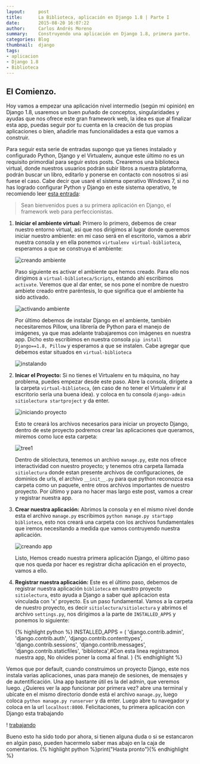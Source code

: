 ```yaml
---
layout:     post
title:      La Biblioteca, aplicación en Django 1.8 | Parte I
date:       2015-08-20 16:07:22
author:     Carlos Andrés Moreno
summary:    Construyendo una aplicación en Django 1.8, primera parte.
categories: Blog
thumbnail:  django
tags:
- aplicacion
- Django 1.8
- Biblioteca
---
```

## El Comienzo.

Hoy vamos a empezar una aplicación nivel intermedio (según mi opinión) en Django 1.8, usaremos un buen puñado de conceptos, singularidades y ayudas que nos ofrece este gran framework web, la idea es que al finalizar esta app, puedas seguir por tu cuenta en la creación de tus propias aplicaciones o bien, añadirle mas funcionalidades a esta que vamos a construir.

Para seguir esta serie de entradas supongo que ya tienes instalado y configurado Python, Django y el Virtualenv, aunque este último no es un requisito primordial para seguir estos posts. Crearemos una biblioteca virtual, donde nuestros usuarios podrán subir libros a nuestra plataforma, podrán buscar un libro, editarlo y ponerse en contacto con nosotros si asi fuese el caso. Cabe decir que usaré el sistema operativo Windows 7, si no has logrado configurar Python y Django en este sistema operativo, te recomiendo leer [esta entrada][1]:

> Sean bienvenidos pues a su primera aplicación en Django, el framework web para perfeccionistas. 

1. **Iniciar el ambiente virtual:** Primero lo primero, debemos de crear nuestro entorno virtual, asi que nos dirigimos al lugar donde queremos iniciar nuestro ambiente: en mi caso será en el escritorio, vamos a abrir nuestra consola y en ella ponemos `virtualenv virtual-biblioteca`, esperamos a que se construya el ambiente:

	![creando ambiente][2]

	Paso siguiente es activar el ambiente que hemos creado. Para ello nos dirigimos a `virtual-biblioteca/Scripts`, estando ahí escribimos `activate`. Veremos que al dar enter, se nos pone el nombre de nuestro ambiete creado entre paréntesis, lo que significa que el ambiente ha sido activado.

	![activando ambiente][3]

	Por último debemos de instalar Django en el ambiente, también necesitaremos Pillow, una librería de Python para el manejo de imágenes, ya que mas adelante trabajaremos con imágenes en nuestra app. Dicho esto escribimos en nuestra consola `pip install Django==1.8, Pillow` y esperamos a que se instalen. Cabe agregar que debemos estar situados en `virtual-biblioteca`

	![instalando][4]

2. **Inicar el Proyecto:** Si no tienes el Virtualenv en tu máquina, no hay problema, puedes empezar desde este paso. Abre la consola, dirígete a la carpeta `virtual-biblioteca`, (en caso de no tener el Virtualenv ir al escritorio sería una buena idea). y coloca en tu consola `django-admin sitiolectura startproject` y da enter.

	![iniciando proyecto][5]

	Esto te creará los archivos necesarios para iniciar un proyecto Django, dentro de este proyecto podremos crear las aplicaciones que queramos, miremos como luce esta carpeta:

	![tree1][6]

	Dentro de sitiolectura, tenemos un archivo `manage.py`, este nos ofrece interactividad con nuestro proyecto; y tenemos otra carpeta llamada `sitiolectura` donde estan presente archivos de configuraciones, de dominios de urls, el archivo `__init__.py` para que python reconozca esa carpeta como un paquete, entre otros archivos importantes de nuestro proyecto. Por último y para no hacer mas largo este post, vamos a crear y registrar nuestra app.

3. **Crear nuestra aplicación:** Abrimos la consola y en el mismo nivel donde esta el archivo `manage.py` escribimos `python manage.py startapp biblioteca`, esto nos creará una carpeta con los archivos fundamentales que iremos necesitando a medida que vamos contruyendo nuestra aplicación.

	![creando app][7]

	Listo, Hemos creado nuestra primera aplicación Django, el último paso que nos queda por hacer es registrar dicha aplicación en el proyecto, vamos a ello.

4. **Registrar nuestra aplicación:** Este es el último paso, debemos de registrar nuestra aplicación `biblioteca` en nuestro proyecto `sitiolectura`, esto ayuda a Django a saber qué aplicacion esta vinculada con 'x' proyecto. Es un paso fundamental. Vamos a la carpeta de nuestro proyecto, es decir `sitiolectura/sitiolectura` y abrimos el archivo `settings.py`, nos dirigimos a la parte de `INSTALLED_APPS` y ponemos lo siguiente:

	{% highlight python %}
	INSTALLED_APPS = (
	    'django.contrib.admin',
	    'django.contrib.auth',
	    'django.contrib.contenttypes',
	    'django.contrib.sessions',
	    'django.contrib.messages',
	    'django.contrib.staticfiles',
	    'biblioteca',#Con esta linea registramos nuestra app, No olvides poner la coma al final.
	)
	{% endhighlight %}

Vemos que por default, cuando construimos un proyecto Django, este nos instala varias aplicaciones, unas para manejo de sesiones, de mensajes y de autentificación. Una app bastante útil es la del admin, que veremos luego.
¿Quieres ver la app funcionar por primera vez? abre una terminal y ubícate en el mismo directorio donde está el archivo `manage.py`, luego coloca `python manage.py runserver` y da enter. Luego abre tu navegador y coloca en la url `localhost:8000`. Felicitaciones, tu primera aplicación con Django esta trabajando

! [trabajando][8]

Bueno esto ha sido todo por ahora, si tienen alguna duda o si se estancaron en algún paso, pueden hacermelo saber mas abajo en la caja de comentarios. {% highlight python %}print("Hasta pronto"){% endhighlight %}

[1]: http://carmoreno.github.io/blog/2015/08/17/Como-Configurar-django1.8/
[2]: ../../../../../../images/2015-08-20/creandoAmbiente.png
[3]: ../../../../../../images/2015-08-20/activandoAmbiente.png
[4]: ../../../../../../images/2015-08-20/instalando.png
[5]: ../../../../../../images/2015-08-20/iniciandoProyecto.png
[6]: ../../../../../../images/2015-08-20/tree1.png
[7]: ../../../../../../images/2015-08-20/creandoApp.png
[8]: ../../../../../../images/2015-08-20/trabajando.png